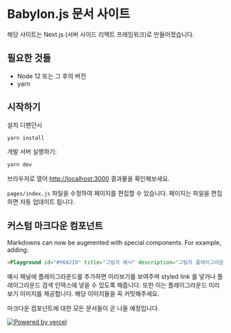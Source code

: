 <!-- # Babylon.js documentation website -->
# Babylon.js 문서 사이트

<!-- The page is written using Next.js (Server-side react framework). -->
해당 사이트는 Next.js (서버 사이드 리액트 프레임워크)로 만들어졌습니다.

<!-- ## Requirements -->
## 필요한 것들

<!-- * Node 12 and up -->
<!-- * yarn -->
* Node 12 또는 그 후의 버전
* yarn

<!-- ## Getting Started -->
## 시작하기

<!-- Install dependencies -->
설치 디펜던시

<!-- ```bash
yarn install
``` -->
```bash
yarn install
```

<!-- Run the development server: -->
개발 서버 실행하기:

<!-- ```bash
yarn dev
``` -->
```bash
yarn dev
```

<!-- Open [http://localhost:3000](http://localhost:3000) with your browser to see the result. -->
브라우저로 열어 [http://localhost:3000](http://localhost:3000) 결과물을 확인해보세요.

<!-- You can start editing the page by modifying `pages/index.js`. The page auto-updates as you edit the file. -->
`pages/index.js` 파일을 수정하여 페이지를 편집할 수 있습니다. 페이지는 파일을 편집하면 자동 업데이트 됩니다.

<!-- ## Custom markdown components -->
## 커스텀 마크다운 컴포넌트

Markdowns can now be augmented with special components. For example, adding:

<!-- ```html
<Playground id="#Y642I8" title="Tinted Shadows Example" description="A Playground example of tinted shadows."/>
``` -->
```html
<Playground id="#Y642I8" title="그림자 예시" description="그림자 플레이그라운드 예시"/>
```

<!-- will add a playground to the examples pane, allow to show its preview, add a styled link and add it to the search index for the playground. This will also generate images for this playground's preview when needed. Please make sure to commit those images. -->
예시 패널에 플레이그라운드를 추가하면 미리보기를 보여주며 styled link 를 넣거나 플레이그라운드 검색 인덱스에 넣을 수 있도록 해줍니다. 또한 이는 플레이그라운드 미리보기 이미지를 제공합니다. 해당 이미지들을 꼭 커밋해주세요.

<!-- Documentation for all markdown components is coming soon. -->
마크다운 컴포넌트에 대한 모든 문서들이 곧 나올 예정입니다.

[![Powered by vercel](public/powered-by-vercel.svg?raw=true)](https://vercel.com/?utm_source=babylonjs&utm_campaign=oss)
